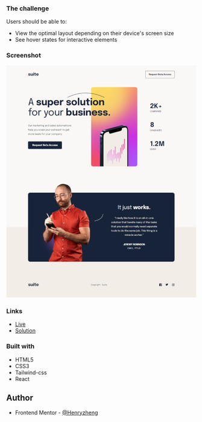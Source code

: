 ### The challenge

Users should be able to:

 - View the optimal layout depending on their device's screen size
 - See hover states for interactive elements

### Screenshot

![](./ss.png)

### Links

- [Live](https://suite-landingpage.netlify.app/)
- [Solution](https://www.frontendmentor.io/solutions/tailwind-react-Wn_ZSfU9N)

### Built with

- HTML5
- CSS3
- Tailwind-css
- React

## Author

- Frontend Mentor - [@Henryzheng](https://www.frontendmentor.io/profile/LonelyBuddy)
